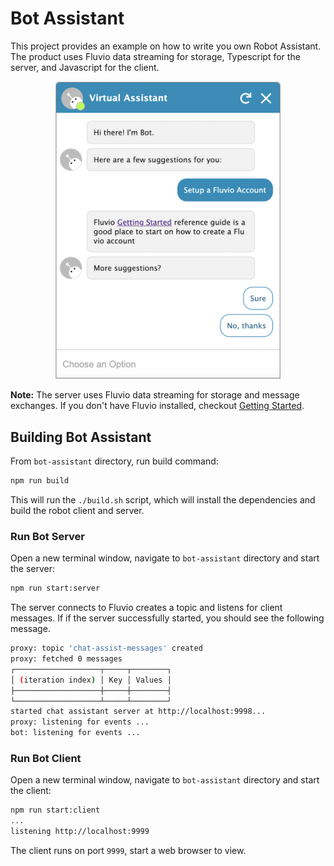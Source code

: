 # Bot Assistant

This project provides an example on how to write you own Robot Assistant. The product uses Fluvio data streaming for storage, Typescript for the server, and Javascript for the client.

<p align="center"><img src="./bot-client/img/bot-assistant.png" alt="Bot Assistant" width="360"/></p>

**Note:**
The server uses Fluvio data streaming for storage and message exchanges. If you don't have Fluvio installed, checkout [Getting Started](https://fluvio.io/docs/getting-started).

## Building Bot Assistant

From `bot-assistant` directory, run build command:

```bash
npm run build
```

This will run the `./build.sh` script, which will install the dependencies and build the robot client and server.

### Run Bot Server

Open a new terminal window, navigate to `bot-assistant` directory and start the server:

```bash
npm run start:server
```
The server connects to Fluvio creates a topic and listens for client messages. If if the server successfully started, you should see the following message.

```bash
proxy: topic 'chat-assist-messages' created
proxy: fetched 0 messages
┌───────────────────┬─────┬────────┐
│ (iteration index) │ Key │ Values │
├───────────────────┼─────┼────────┤
└───────────────────┴─────┴────────┘
started chat assistant server at http://localhost:9998...
proxy: listening for events ... 
bot: listening for events ... 
```

### Run Bot Client

Open a new terminal window, navigate to `bot-assistant` directory and start the client:

```bash
npm run start:client
...
listening http://localhost:9999
```

The client runs on port `9999`, start a web browser to view.
